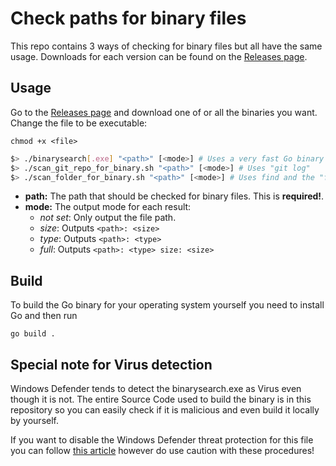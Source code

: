 # Check paths for binary files

This repo contains 3 ways of checking for binary files but all have the same usage.
Downloads for each version can be found on the [Releases page](https://github.com/MrWong99/binarysearch/releases).

## Usage

Go to the [Releases page](https://github.com/MrWong99/binarysearch/releases) and download one of or all the binaries you want.
Change the file to be executable:

`chmod +x <file>`

```sh
$> ./binarysearch[.exe] "<path>" [<mode>] # Uses a very fast Go binary -> this should be preferred for speed
$> ./scan_git_repo_for_binary.sh "<path>" [<mode>] # Uses "git log"
$> ./scan_folder_for_binary.sh "<path>" [<mode>] # Uses find and the "file" utility
```

* **path:** The path that should be checked for binary files. This is **required!**.
* **mode:** The output mode for each result:
  * *not set*: Only output the file path.
  * *size*: Outputs `<path>: <size>`
  * *type*: Outputs `<path>: <type>`
  * *full*: Outputs `<path>: <type> size: <size>`

## Build

To build the Go binary for your operating system yourself you need to install Go and then run

`go build .`

## Special note for Virus detection

Windows Defender tends to detect the binarysearch.exe as Virus even though it is not.
The entire Source Code used to build the binary is in this repository so you can easily check if it is malicious and even build it locally by yourself.

If you want to disable the Windows Defender threat protection for this file you can follow [this article](https://www.ghacks.net/2017/11/23/how-to-handle-failed-downloads-virus-detected-issues-on-windows-10/)
however do use caution with these procedures!
